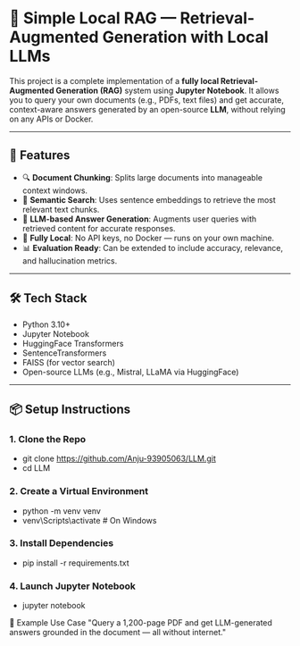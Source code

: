 # 🧠 Simple Local RAG — Retrieval-Augmented Generation with Local LLMs

This project is a complete implementation of a **fully local Retrieval-Augmented Generation (RAG)** system using **Jupyter Notebook**. It allows you to query your own documents (e.g., PDFs, text files) and get accurate, context-aware answers generated by an open-source **LLM**, without relying on any APIs or Docker.

---

## 🚀 Features

- 🔍 **Document Chunking**: Splits large documents into manageable context windows.
- 🧠 **Semantic Search**: Uses sentence embeddings to retrieve the most relevant text chunks.
- 💬 **LLM-based Answer Generation**: Augments user queries with retrieved content for accurate responses.
- 🧰 **Fully Local**: No API keys, no Docker — runs on your own machine.
- 📊 **Evaluation Ready**: Can be extended to include accuracy, relevance, and hallucination metrics.

---

## 🛠 Tech Stack

- Python 3.10+
- Jupyter Notebook
- HuggingFace Transformers
- SentenceTransformers
- FAISS (for vector search)
- Open-source LLMs (e.g., Mistral, LLaMA via HuggingFace)

---

## 📦 Setup Instructions

### 1. Clone the Repo
- git clone https://github.com/Anju-93905063/LLM.git
- cd LLM
### 2. Create a Virtual Environment
- python -m venv venv
- venv\Scripts\activate  # On Windows
### 3. Install Dependencies
- pip install -r requirements.txt
### 4. Launch Jupyter Notebook
- jupyter notebook

📌 Example Use Case
"Query a 1,200-page PDF and get LLM-generated answers grounded in the document — all without internet."
